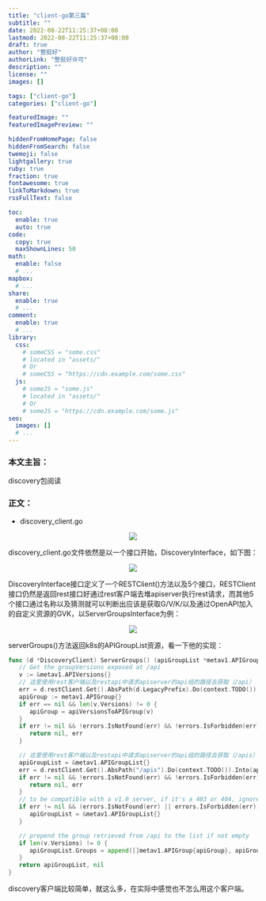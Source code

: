 ```yaml
---
title: "client-go第三篇"
subtitle: ""
date: 2022-08-22T11:25:37+08:00
lastmod: 2022-08-22T11:25:37+08:00
draft: true
author: "整挺好"
authorLink: "整挺好许可"
description: ""
license: ""
images: []

tags: ["client-go"]
categories: ["client-go"]

featuredImage: ""
featuredImagePreview: ""

hiddenFromHomePage: false
hiddenFromSearch: false
twemoji: false
lightgallery: true
ruby: true
fraction: true
fontawesome: true
linkToMarkdown: true
rssFullText: false

toc:
  enable: true
  auto: true
code:
  copy: true
  maxShownLines: 50
math:
  enable: false
  # ...
mapbox:
  # ...
share:
  enable: true
  # ...
comment:
  enable: true
  # ...
library:
  css:
    # someCSS = "some.css"
    # located in "assets/"
    # Or
    # someCSS = "https://cdn.example.com/some.css"
  js:
    # someJS = "some.js"
    # located in "assets/"
    # Or
    # someJS = "https://cdn.example.com/some.js"
seo:
  images: []
  # ...
---
```


### 本文主旨：

discovery包阅读

### 正文：

- discovery_client.go

<div align=center>
  <img src="/images/18.png">
</div>

discovery_client.go文件依然是以一个接口开始，DiscoveryInterface，如下图：

<div align=center>
  <img src="/images/17.png">
</div>

DiscoveryInterface接口定义了一个RESTClient()方法以及5个接口，RESTClient接口仍然是返回rest接口好通过rest客户端去堆apiserver执行rest请求，而其他5个接口通过名称以及猜测就可以判断出应该是获取G/V/K/以及通过OpenAPI加入的自定义资源的GVK，以ServerGroupsInterface为例：

<div align=center>
  <img src="/images/19.png">
</div>

serverGroups()方法返回k8s的APIGroupList资源，看一下他的实现：

```go
func (d *DiscoveryClient) ServerGroups() (apiGroupList *metav1.APIGroupList, err error) {
   // Get the groupVersions exposed at /api
   v := &metav1.APIVersions{}
   // 这里使用rest客户端以及restapi中请求apiserver的api组的路径去获取（/api）
   err = d.restClient.Get().AbsPath(d.LegacyPrefix).Do(context.TODO()).Into(v)
   apiGroup := metav1.APIGroup{}
   if err == nil && len(v.Versions) != 0 {
      apiGroup = apiVersionsToAPIGroup(v)
   }
   if err != nil && !errors.IsNotFound(err) && !errors.IsForbidden(err) {
      return nil, err
   }

   // 这里使用rest客户端以及restapi中请求apiserver的api组的路径去获取（/apis）
   apiGroupList = &metav1.APIGroupList{}
   err = d.restClient.Get().AbsPath("/apis").Do(context.TODO()).Into(apiGroupList)
   if err != nil && !errors.IsNotFound(err) && !errors.IsForbidden(err) {
      return nil, err
   }
   // to be compatible with a v1.0 server, if it's a 403 or 404, ignore and return whatever we got from /api
   if err != nil && (errors.IsNotFound(err) || errors.IsForbidden(err)) {
      apiGroupList = &metav1.APIGroupList{}
   }

   // prepend the group retrieved from /api to the list if not empty
   if len(v.Versions) != 0 {
      apiGroupList.Groups = append([]metav1.APIGroup{apiGroup}, apiGroupList.Groups...)
   }
   return apiGroupList, nil
}
```

discovery客户端比较简单，就这么多，在实际中感觉也不怎么用这个客户端。
